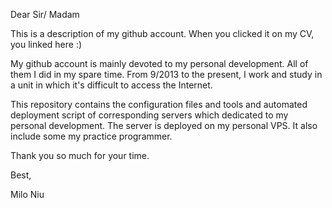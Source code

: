 Dear Sir/ Madam 

This is a description of my github account. When you clicked it on my CV, you linked here :)

My github account is mainly devoted to my personal development. All of them I did in my spare time. From 9/2013 to the present, I work and study in a unit in which it's difficult to access the Internet.

This repository contains the configuration files and tools and automated deployment script of corresponding servers which dedicated to my personal development. The server is deployed on my personal VPS. It also include some my practice programmer.

Thank you so much for your time.

Best,

Milo Niu
